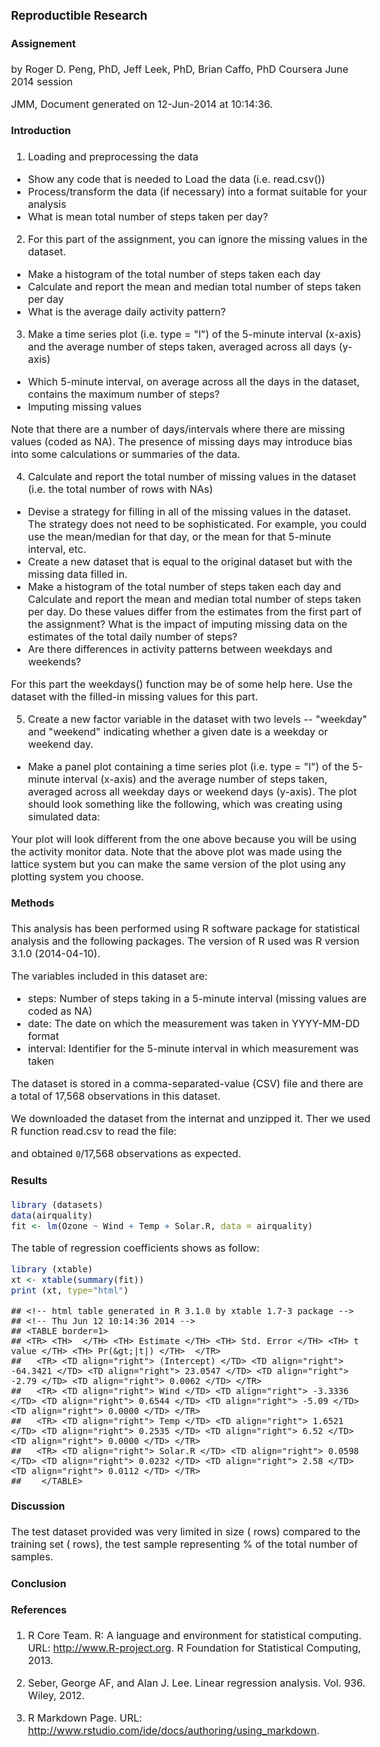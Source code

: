 ### Reproductible Research
#### Assignement
by Roger D. Peng, PhD, Jeff Leek, PhD, Brian Caffo, PhD
Coursera June 2014 session 
  




<style>
body {
    font-size: 1.0em;
    font-family: "Arial, Helvetica, sans-serif"";
}
</style>

JMM, Document generated on 12-Jun-2014 at 10:14:36.

#### Introduction

 1. Loading and preprocessing the data

  - Show any code that is needed to Load the data (i.e. read.csv())
  - Process/transform the data (if necessary) into a format suitable for your analysis
  - What is mean total number of steps taken per day?

 2. For this part of the assignment, you can ignore the missing values in the dataset.

  - Make a histogram of the total number of steps taken each day
  - Calculate and report the mean and median total number of steps taken per day
  - What is the average daily activity pattern?

3. Make a time series plot (i.e. type = "l") of the 5-minute interval (x-axis) and the average number of steps taken, averaged across all days (y-axis)

  - Which 5-minute interval, on average across all the days in the dataset, contains the maximum number of steps?
  - Imputing missing values

Note that there are a number of days/intervals where there are missing values (coded as NA). The presence of missing days may introduce bias into some calculations or summaries of the data.

4. Calculate and report the total number of missing values in the dataset (i.e. the total number of rows with NAs)

  - Devise a strategy for filling in all of the missing values in the dataset. The strategy does not need to be sophisticated. For example, you could use the mean/median for that day, or the mean for that 5-minute interval, etc.
  - Create a new dataset that is equal to the original dataset but with the missing data filled in.
  - Make a histogram of the total number of steps taken each day and Calculate and report the mean and median total number of steps taken per day. Do these values differ from the estimates from the first part of the assignment? What is the impact of imputing missing data on the estimates of the total daily number of steps?
  - Are there differences in activity patterns between weekdays and weekends?

For this part the weekdays() function may be of some help here. Use the dataset with the filled-in missing values for this part.

5. Create a new factor variable in the dataset with two levels -- "weekday" and "weekend" indicating whether a given date is a weekday or weekend day.

  - Make a panel plot containing a time series plot (i.e. type = "l") of the 5-minute interval (x-axis) and the average number of steps taken, averaged across all weekday days or weekend days (y-axis). The plot should look something like the following, which was creating using simulated data:

Your plot will look different from the one above because you will be using the activity monitor data. Note that the above plot was made using the lattice system but you can make the same version of the plot using any plotting system you choose.

#### Methods

This analysis has been performed using R software package for statistical analysis and the following packages.
The version of R used was R version 3.1.0 (2014-04-10).




The variables included in this dataset are:

  - steps: Number of steps taking in a 5-minute interval (missing values are coded as NA)
  - date: The date on which the measurement was taken in YYYY-MM-DD format
  - interval: Identifier for the 5-minute interval in which measurement was taken

The dataset is stored in a comma-separated-value (CSV) file and there are a total of 17,568 observations in this dataset.

We downloaded the dataset from the internat and unzipped it. Ther we used R function read.csv to read the file:


and obtained ``0``/17,568 observations as expected.

#### Results


```r
library (datasets)
data(airquality)
fit <- lm(Ozone ~ Wind + Temp + Solar.R, data = airquality)
```

The table of regression coefficients shows as follow:

```r
library (xtable)
xt <- xtable(summary(fit))
print (xt, type="html")
```

```
## <!-- html table generated in R 3.1.0 by xtable 1.7-3 package -->
## <!-- Thu Jun 12 10:14:36 2014 -->
## <TABLE border=1>
## <TR> <TH>  </TH> <TH> Estimate </TH> <TH> Std. Error </TH> <TH> t value </TH> <TH> Pr(&gt;|t|) </TH>  </TR>
##   <TR> <TD align="right"> (Intercept) </TD> <TD align="right"> -64.3421 </TD> <TD align="right"> 23.0547 </TD> <TD align="right"> -2.79 </TD> <TD align="right"> 0.0062 </TD> </TR>
##   <TR> <TD align="right"> Wind </TD> <TD align="right"> -3.3336 </TD> <TD align="right"> 0.6544 </TD> <TD align="right"> -5.09 </TD> <TD align="right"> 0.0000 </TD> </TR>
##   <TR> <TD align="right"> Temp </TD> <TD align="right"> 1.6521 </TD> <TD align="right"> 0.2535 </TD> <TD align="right"> 6.52 </TD> <TD align="right"> 0.0000 </TD> </TR>
##   <TR> <TD align="right"> Solar.R </TD> <TD align="right"> 0.0598 </TD> <TD align="right"> 0.0232 </TD> <TD align="right"> 2.58 </TD> <TD align="right"> 0.0112 </TD> </TR>
##    </TABLE>
```

#### Discussion

The test dataset provided was very limited in size ( rows) compared to the training set ( rows), the test sample representing % of the total number of samples.

#### Conclusion

#### References

1. R Core Team. R: A language and environment for statistical computing. URL: http://www.R-project.org. R Foundation for Statistical Computing, 2013.

2. Seber, George AF, and Alan J. Lee. Linear regression analysis. Vol. 936. Wiley, 2012.

3. R Markdown Page. URL: http://www.rstudio.com/ide/docs/authoring/using_markdown. 

